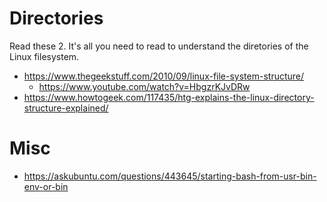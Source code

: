 # Directories

Read these 2. It's all you need to read to understand the diretories of the Linux filesystem.

- https://www.thegeekstuff.com/2010/09/linux-file-system-structure/
	- https://www.youtube.com/watch?v=HbgzrKJvDRw
- https://www.howtogeek.com/117435/htg-explains-the-linux-directory-structure-explained/

# Misc

- https://askubuntu.com/questions/443645/starting-bash-from-usr-bin-env-or-bin
